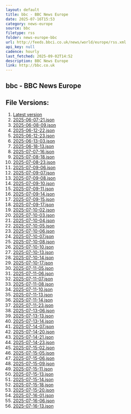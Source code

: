 ```yaml
---
layout: default
title: bbc - BBC News Europe
date: 2025-07-16T15:53
category: news-europe
source: bbc
filetype: rss
folder: news-europe-bbc
url: http://feeds.bbci.co.uk/news/world/europe/rss.xml
api_key: null
cadence: hourly
last_fetched: 2025-09-02T14:52
description: BBC News Europe
link: http://bbc.co.uk
---
```


## bbc - BBC News Europe

<div id="data-chart"></div>
<div id="data-table"></div>
<script>
document.addEventListener('DOMContentLoaded', function(){
  document.getElementById('data-table').textContent = 'This source isn't supported for tables yet.';
});
</script>

## File Versions:
1. [Latest version](./latest.json)
2. [2025-06-07-21.json](./2025-06-07-21.json)
3. [2025-06-08-09.json](./2025-06-08-09.json)
4. [2025-06-12-22.json](./2025-06-12-22.json)
5. [2025-06-12-23.json](./2025-06-12-23.json)
6. [2025-06-13-03.json](./2025-06-13-03.json)
7. [2025-06-18-13.json](./2025-06-18-13.json)
8. [2025-07-07-16.json](./2025-07-07-16.json)
9. [2025-07-08-18.json](./2025-07-08-18.json)
10. [2025-07-08-23.json](./2025-07-08-23.json)
11. [2025-07-09-06.json](./2025-07-09-06.json)
12. [2025-07-09-07.json](./2025-07-09-07.json)
13. [2025-07-09-08.json](./2025-07-09-08.json)
14. [2025-07-09-10.json](./2025-07-09-10.json)
15. [2025-07-09-11.json](./2025-07-09-11.json)
16. [2025-07-09-14.json](./2025-07-09-14.json)
17. [2025-07-09-15.json](./2025-07-09-15.json)
18. [2025-07-09-17.json](./2025-07-09-17.json)
19. [2025-07-10-02.json](./2025-07-10-02.json)
20. [2025-07-10-03.json](./2025-07-10-03.json)
21. [2025-07-10-04.json](./2025-07-10-04.json)
22. [2025-07-10-05.json](./2025-07-10-05.json)
23. [2025-07-10-06.json](./2025-07-10-06.json)
24. [2025-07-10-07.json](./2025-07-10-07.json)
25. [2025-07-10-08.json](./2025-07-10-08.json)
26. [2025-07-10-10.json](./2025-07-10-10.json)
27. [2025-07-10-13.json](./2025-07-10-13.json)
28. [2025-07-10-14.json](./2025-07-10-14.json)
29. [2025-07-10-17.json](./2025-07-10-17.json)
30. [2025-07-11-05.json](./2025-07-11-05.json)
31. [2025-07-11-06.json](./2025-07-11-06.json)
32. [2025-07-11-07.json](./2025-07-11-07.json)
33. [2025-07-11-08.json](./2025-07-11-08.json)
34. [2025-07-11-10.json](./2025-07-11-10.json)
35. [2025-07-11-13.json](./2025-07-11-13.json)
36. [2025-07-11-14.json](./2025-07-11-14.json)
37. [2025-07-11-23.json](./2025-07-11-23.json)
38. [2025-07-13-06.json](./2025-07-13-06.json)
39. [2025-07-13-13.json](./2025-07-13-13.json)
40. [2025-07-13-14.json](./2025-07-13-14.json)
41. [2025-07-14-07.json](./2025-07-14-07.json)
42. [2025-07-14-20.json](./2025-07-14-20.json)
43. [2025-07-14-21.json](./2025-07-14-21.json)
44. [2025-07-14-23.json](./2025-07-14-23.json)
45. [2025-07-15-02.json](./2025-07-15-02.json)
46. [2025-07-15-05.json](./2025-07-15-05.json)
47. [2025-07-15-06.json](./2025-07-15-06.json)
48. [2025-07-15-09.json](./2025-07-15-09.json)
49. [2025-07-15-11.json](./2025-07-15-11.json)
50. [2025-07-15-13.json](./2025-07-15-13.json)
51. [2025-07-15-14.json](./2025-07-15-14.json)
52. [2025-07-15-18.json](./2025-07-15-18.json)
53. [2025-07-15-20.json](./2025-07-15-20.json)
54. [2025-07-16-01.json](./2025-07-16-01.json)
55. [2025-07-16-06.json](./2025-07-16-06.json)
56. [2025-07-16-13.json](./2025-07-16-13.json)
